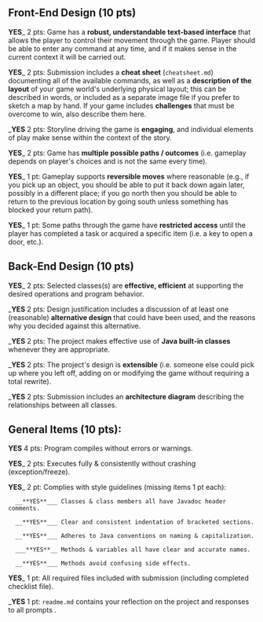 ## Front-End Design (10 pts)

__**YES**___ 2 pts: Game has a **robust, understandable text-based interface** that allows the player to control their movement through the game.  Player should be able to enter any command at any time, and if it makes sense in the current context it will be carried out.

__**YES**___ 2 pts: Submission includes a **cheat sheet** (`cheatsheet.md`) documenting all of the available commands, as well as a **description of the layout** of your game world's underlying physical layout; this can be described in words, or included as a separate image file if you prefer to sketch a map by hand.  If your game includes **challenges** that must be overcome to win, also describe them here.

___**YES**__ 2 pts: Storyline driving the game is **engaging**, and individual elements of play make sense within the context of the story.

__**YES**___ 2 pts: Game has **multiple possible paths / outcomes** (i.e. gameplay depends on player's choices and is not the same every time).

__**YES**___ 1 pt: Gameplay supports **reversible moves** where reasonable (e.g., if you pick up an object, you should be able to put it back down again later, possibly in a different place; if you go north then you should be able to return to the previous location by going south unless something has blocked your return path).

__**YES**___ 1 pt: Some paths through the game have **restricted access** until the player has completed a task or acquired a specific item (i.e. a key to open a door, etc.).


## Back-End Design (10 pts)

__**YES**___ 2 pts: Selected classes(s) are **effective, efficient** at supporting the desired operations and program behavior.

___**YES**__ 2 pts: Design justification includes a discussion of at least one (reasonable) **alternative design** that could have been used, and the reasons why you decided against this alternative.

___**YES**__ 2 pts: The project makes effective use of **Java built-in classes** whenever they are appropriate.

___**YES**__ 2 pts: The project's design is **extensible** (i.e. someone else could pick up where you left off, adding on or modifying the game without requiring a total rewrite).

___**YES**__ 2 pts: Submission includes an **architecture diagram** describing the relationships between all classes.


## General Items (10 pts):
__**YES**__ 4 pts: Program compiles without errors or warnings.

__**YES**___ 2 pts: Executes fully & consistently without crashing (exception/freeze).

__**YES**___ 2 pt: Complies with style guidelines (missing items 1 pt each):

      __**YES**___ Classes & class members all have Javadoc header comments.

      __**YES**___ Clear and consistent indentation of bracketed sections.

      __**YES**___ Adheres to Java conventions on naming & capitalization.

      ___**YES**__ Methods & variables all have clear and accurate names.

      __**YES**___ Methods avoid confusing side effects.

__**YES**___ 1 pt: All required files included with submission (including completed checklist file).

___**YES**__ 1 pt: `readme.md` contains your reflection on the project and responses to all prompts .
